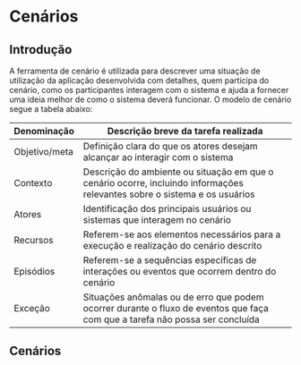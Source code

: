 # Cenários

## Introdução

A ferramenta de cenário é utilizada para descrever uma situação de utilização da aplicação desenvolvida com detalhes, quem participa do cenário, como os participantes interagem com o sistema e ajuda a fornecer uma ideia melhor de como o sistema deverá funcionar. O modelo de cenário segue a tabela abaixo:

<center>

|Denominação | Descrição breve da tarefa realizada |
|-|-|
|Objetivo/meta | Definição clara do que os atores desejam alcançar ao interagir com o sistema |
|Contexto | Descrição do ambiente ou situação em que o cenário ocorre, incluindo informações relevantes sobre o sistema e os usuários |
|Atores | Identificação dos principais usuários ou sistemas que interagem no cenário |
|Recursos | Referem-se aos elementos necessários para a execução e realização do cenário descrito |
|Episódios | Referem-se a sequências específicas de interações ou eventos que ocorrem dentro do cenário |
|Exceção | Situações anômalas ou de erro que podem ocorrer durante o fluxo de eventos que faça com que a tarefa não possa ser concluída |
</center>

## Cenários



